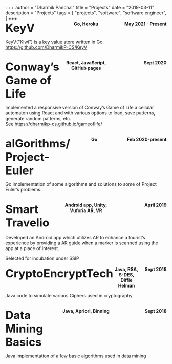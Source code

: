 +++
author = "Dharmik Panchal"
title = "Projects"
date = "2019-03-11"
description = "Projects"
tags = [
    "projects",
    "software",
    "software engineer",
]
+++
<br/>
<span style="display: flex; align-content: center; font-weight: bold;">
    <span style="flex: 1; font-size: 2.2rem">KeyV</span>
    <span style="flex: 1; text-align: center;">Go, Heroku</span>
    <span style="flex: 1; text-align: right;">May 2021 - Present</span>
</span>

KeyV("Kiwi") is a key value store written in Go.
<br/>https://github.com/DharmikP-CS/KeyV

<br/>
<span style="display: flex; align-content: center; font-weight: bold;">
    <span style="flex: 1; font-size: 2.2rem">Conway’s Game of Life</span>
    <span style="flex: 1; text-align: center;">React, JavaScript, GitHub pages</span>
    <span style="flex: 1; text-align: right;">Sept 2020</span>
</span>

Implemented a responsive version of Conway’s Game of Life a cellular automaton using React and with various options to load, save patterns, generate random patterns, etc.
<br/>See https://dharmikp-cs.github.io/gameoflife/

<br/>
<span style="display: flex; align-content: center; font-weight: bold;">
    <span style="flex: 1; font-size: 2.2rem">alGorithms/ Project-Euler</span>
    <span style="flex: 1; text-align: center;">Go</span>
    <span style="flex: 1; text-align: right;">Feb 2020-present</span>
</span>

Go implementation of some algorithms and solutions to some of Project Euler’s problems.

<br/>
<span style="display: flex; align-content: center; font-weight: bold;">
    <span style="flex: 1; font-size: 2.2rem">Smart Travelio</span>
    <span style="flex: 1; text-align: center;">Android app, Unity, Vuforia AR, VR</span>
    <span style="flex: 1; text-align: right;">April 2019</span>
</span>

<br/>
Developed an Android app which utilizes AR to enhance a tourist’s experience by providing a AR guide when a marker is scanned using the app at a place of interest.

Selected for incubation under SSIP
<br/>
<br/>
<span style="display: flex; align-content: center; font-weight: bold;">
    <span style="flex: 1; font-size: 2.2rem">CryptoEncryptTech</span>
    <span style="flex: 1; text-align: center;">Java, RSA, S-DES, Diffie Helman</span>
    <span style="flex: 1; text-align: right;">Sept 2018</span>
</span>

Java code to simulate various Ciphers used in cryptography

<br/>
<span style="display: flex; align-content: center; font-weight: bold;">
    <span style="flex: 1; font-size: 2.2rem">Data Mining Basics</span>
    <span style="flex: 1; text-align: center;">Java, Apriori, Binning</span>
    <span style="flex: 1; text-align: right;">Sept 2018</span>
</span>

Java implementation of a few basic algorithms used in data mining